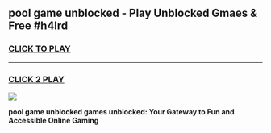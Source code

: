 
## pool game unblocked - Play Unblocked Gmaes & Free #h4lrd
<h3>
<a href="https://news.freeplayer.one?title=pool_game_unblocked&ref=24F">CLICK TO PLAY</a></h3>
<hr>

<h3>
<a href="https://news.freeplayer.one?title=pool_game_unblocked&ref=24F">CLICK 2 PLAY</a>
  
</h3>

<a href="https://news.freeplayer.one?title=pool_game_unblocked&ref=24F/"><img src="https://clearcache.store/games.png"></a>


**pool game unblocked games unblocked: Your Gateway to Fun and Accessible Online Gaming**
